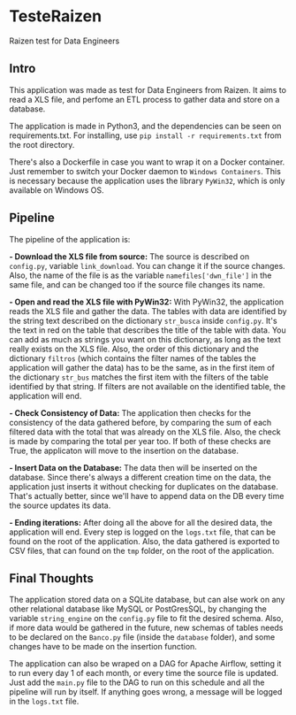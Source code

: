 # TesteRaizen

Raizen test for Data Engineers

## Intro

This application was made as test for Data Engineers from Raizen. It aims to read a XLS file, and perfome an ETL process to gather data and store on a database.

The application is made in Python3, and the dependencies can be seen on requirements.txt. For installing, use `pip install -r requirements.txt` from the root directory.

There's also a Dockerfile in case you want to wrap it on a Docker container. Just remember to switch your Docker daemon to `Windows Containers`. 
This is necessary because the application uses the library `PyWin32`, which is only available on Windows OS.

## Pipeline

The pipeline of the application is:

**- Download the XLS file from source:** The source is described on `config.py`, variable `link_download`. You can change it if the source changes. Also, the name of the
file is as the variable `namefiles['dwn_file']` in the same file, and can be changed too if the source file changes its name.

**- Open and read the XLS file with PyWin32:** With PyWin32, the application reads the XLS file and gather the data. The tables with data are identified by the string
text described on the dictionary `str_busca` inside `config.py`. It's the text in red on the table that describes the title of the table with data.
You can add as much as strings you want on this dictionary, as long as the text really exists on the XLS file. Also, the order of this dictionary and the dictionary 
`filtros` (which contains the filter names of the tables the application will gather the data) has to be the same, as in the first item of the dictionary `str_bus` 
matches the first item with the filters of the table identified by that string. If filters are not available on the identified table, the application will end.

**- Check Consistency of Data:** The application then checks for the consistency of the data gathered before, by comparing the sum of each filtered data with the total 
that was already on the XLS file. Also, the check is made by comparing the total per year too. If both of these checks are True, the applicaton will move to the
insertion on the database.

**- Insert Data on the Database:** The data then will be inserted on the database. Since there's always a different creation time on the data, the application just
inserts it without checking for duplicates on the database. That's actually better, since we'll have to append data on the DB every time the source updates its data.

**- Ending iterations:** After doing all the above for all the desired data, the application will end. Every step is logged on the `logs.txt` file, that can be found
on the root of the application. Also, the data gathered is exported to CSV files, that can found on the `tmp` folder, on the root of the application.

## Final Thoughts

The application stored data on a SQLite database, but can alse work on any other relational database like MySQL or PostGresSQL, by changing the variable `string_engine`
on the `config.py` file to fit the desired schema. Also, if more data would be gathered in the future, new schemas of tables needs to be declared on the `Banco.py` file
(inside the `database` folder), and some changes have to be made on the insertion function.

The application can also be wraped on a DAG for Apache Airflow, setting it to run every day 1 of each month, or every time the source file is updated. Just add the
`main.py` file to the DAG to run on this schedule and all the pipeline will run by itself. If anything goes wrong, a message will be logged in the `logs.txt` file.

